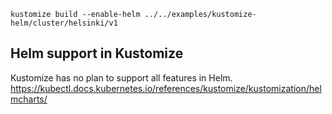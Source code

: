 ```
kustomize build --enable-helm ../../examples/kustomize-helm/cluster/helsinki/v1
```

## Helm support in Kustomize
Kustomize has no plan to support all features in Helm.
https://kubectl.docs.kubernetes.io/references/kustomize/kustomization/helmcharts/
